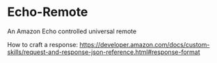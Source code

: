 # Echo-Remote
An Amazon Echo controlled universal remote

How to craft a response:
https://developer.amazon.com/docs/custom-skills/request-and-response-json-reference.html#response-format

